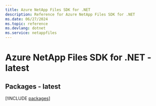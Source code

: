 ```yaml
---
title: Azure NetApp Files SDK for .NET
description: Reference for Azure NetApp Files SDK for .NET
ms.date: 06/27/2024
ms.topic: reference
ms.devlang: dotnet
ms.service: netappfiles
---
```

# Azure NetApp Files SDK for .NET - latest
## Packages - latest
[!INCLUDE [packages](netapp-files-index.md)]